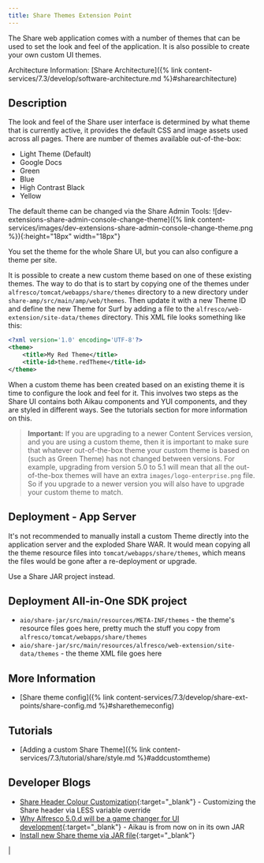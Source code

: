 ```yaml
---
title: Share Themes Extension Point
---
```


The Share web application comes with a number of themes that can be used to set the look and feel of the application. 
It is also possible to create your own custom UI themes.

Architecture Information: [Share Architecture]({% link content-services/7.3/develop/software-architecture.md %}#sharearchitecture)

## Description

The look and feel of the Share user interface is determined by what theme that is currently active, it provides the 
default CSS and image assets used across all pages. There are number of themes available out-of-the-box:

* Light Theme (Default)
* Google Docs
* Green
* Blue
* High Contrast Black
* Yellow

The default theme can be changed via the Share Admin Tools: ![dev-extensions-share-admin-console-change-theme]({% link content-services/images/dev-extensions-share-admin-console-change-theme.png %}){:height="18px" width="18px"}

You set the theme for the whole Share UI, but you can also configure a theme per site.

It is possible to create a new custom theme based on one of these existing themes. The way to do that is to start by 
copying one of the themes under `alfresco/tomcat/webapps/share/themes` directory to a new directory under 
`share-amp/src/main/amp/web/themes`. Then update it with a new Theme ID and define the new Theme for Surf by adding a 
file to the `alfresco/web-extension/site-data/themes` directory. This XML file looks something like this:

```xml
<?xml version='1.0' encoding='UTF-8'?>
<theme>
    <title>My Red Theme</title>
    <title-id>theme.redTheme</title-id>
</theme>   
```

When a custom theme has been created based on an existing theme it is time to configure the look and feel for it. 
This involves two steps as the Share UI contains both Aikau components and YUI components, and they are styled in 
different ways. See the tutorials section for more information on this.

>**Important:** If you are upgrading to a newer Content Services version, and you are using a custom theme, then it is important to make sure that whatever out-of-the-box theme your custom theme is based on (such as Green Theme) has not changed between versions. For example, upgrading from version 5.0 to 5.1 will mean that all the out-of-the-box themes will have an extra `images/logo-enterprise.png` file. So if you upgrade to a newer version you will also have to upgrade your custom theme to match.

## Deployment - App Server

It's not recommended to manually install a custom Theme directly into the application server and the exploded Share WAR. 
It would mean copying all the theme resource files into `tomcat/webapps/share/themes`, which means the files would be 
gone after a re-deployment or upgrade. 

Use a Share JAR project instead.

## Deployment All-in-One SDK project

* `aio/share-jar/src/main/resources/META-INF/themes` - the theme's resource files goes here, pretty much the stuff you copy from `alfresco/tomcat/webapps/share/themes`
* `aio/share-jar/src/main/resources/alfresco/web-extension/site-data/themes` - the theme XML file goes here

## More Information

* [Share theme config]({% link content-services/7.3/develop/share-ext-points/share-config.md %}#sharethemeconfig)

## Tutorials

* [Adding a custom Share Theme]({% link content-services/7.3/tutorial/share/style.md %}#addcustomtheme)

## Developer Blogs

* [Share Header Colour Customization](https://hub.alfresco.com/t5/alfresco-content-services-blog/share-header-colour-customization/ba-p/293200){:target="_blank"} - Customizing the Share header via LESS variable override
* [Why Alfresco 5.0.d will be a game changer for UI development](https://hub.alfresco.com/t5/alfresco-content-services-blog/why-alfresco-5-0-d-will-be-a-game-changer-for-ui-development/ba-p/293156){:target="_blank"} - Aikau is from now on in its own JAR
* [Install new Share theme via JAR file](https://hub.alfresco.com/t5/alfresco-content-services-blog/install-new-share-theme-via-jar-file/ba-p/288688){:target="_blank"}


|

